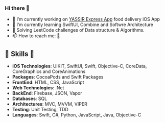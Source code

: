 ### Hi there 👋

- 🔭 I’m currently working on [YASSIR Express App](https://apps.apple.com/us/app/yassir-express/id1470726498) food delivery iOS App
- 🌱 I’m currently learning SwiftUI, Combine and Softwre Architecture
- 👯 Solving LeetCode challenges of Data structure & Algorithms.
- 📫 How to reach me: [📧](mailto:marina.mam.riad@gmail.com)

##  🎉 Skills  🎉
- **iOS Technologies**: UIKIT, SwiftUI, Swift, Objective-C, CoreData, CoreGraphics and CoreAnimations
- **Packages**: CocoaPods and Swift Packages
- **FrontEnd**: HTML, CSS, JavaScript
- **Web Technologies**: .Net
- **BackEnd**:  Firebase, JSON, Vapor
- **Databases**: SQL
- **Architectures**: MVC, MVVM, VIPER
- **Testing**: Unit Testing, TDD
- **Languages**: Swift, C#, Python, JavaScript, Java, Objective-C
